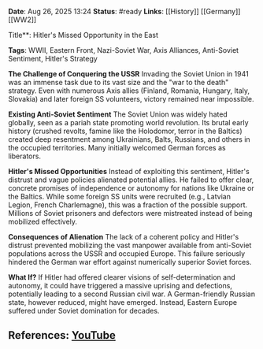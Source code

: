 **Date**: Aug 26, 2025 13:24
**Status**: #ready 
**Links**: [[History]] [[Germany]] [[WW2]]

Title**: Hitler's Missed Opportunity in the East

**Tags**: WWII, Eastern Front, Nazi-Soviet War, Axis Alliances, Anti-Soviet Sentiment, Hitler's Strategy

**The Challenge of Conquering the USSR**
Invading the Soviet Union in 1941 was an immense task due to its vast size and the "war to the death" strategy. Even with numerous Axis allies (Finland, Romania, Hungary, Italy, Slovakia) and later foreign SS volunteers, victory remained near impossible.

**Existing Anti-Soviet Sentiment**
The Soviet Union was widely hated globally, seen as a pariah state promoting world revolution. Its brutal early history (crushed revolts, famine like the Holodomor, terror in the Baltics) created deep resentment among Ukrainians, Balts, Russians, and others in the occupied territories. Many initially welcomed German forces as liberators.

**Hitler's Missed Opportunities**
Instead of exploiting this sentiment, Hitler's distrust and vague policies alienated potential allies. He failed to offer clear, concrete promises of independence or autonomy for nations like Ukraine or the Baltics. While some foreign SS units were recruited (e.g., Latvian Legion, French Charlemagne), this was a fraction of the possible support. Millions of Soviet prisoners and defectors were mistreated instead of being mobilized effectively.

**Consequences of Alienation**
The lack of a coherent policy and Hitler's distrust prevented mobilizing the vast manpower available from anti-Soviet populations across the USSR and occupied Europe. This failure seriously hindered the German war effort against numerically superior Soviet forces.

**What If?**
If Hitler had offered clearer visions of self-determination and autonomy, it could have triggered a massive uprising and defections, potentially leading to a second Russian civil war. A German-friendly Russian state, however reduced, might have emerged. Instead, Eastern Europe suffered under Soviet domination for decades.

## References: [YouTube](https://www.youtube.com/watch?v=ox5qb37bqMQ)
